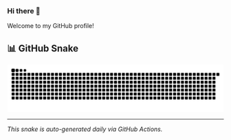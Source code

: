 ### Hi there 👋

Welcome to my GitHub profile!

## 📊 GitHub Snake
<picture>
  <source media="(prefers-color-scheme: dark)" srcset="https://raw.githubusercontent.com/hwany01/hwany01/output/dist/snake-dark.svg" />
  <img alt="snake" src="https://raw.githubusercontent.com/hwany01/hwany01/output/dist/snake.svg" />
</picture>

---

*This snake is auto-generated daily via GitHub Actions.*
